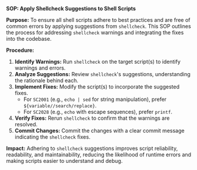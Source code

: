 **SOP: Apply Shellcheck Suggestions to Shell Scripts**

**Purpose:**
To ensure all shell scripts adhere to best practices and are free of common errors by applying suggestions from `shellcheck`. This SOP outlines the process for addressing `shellcheck` warnings and integrating the fixes into the codebase.

**Procedure:**

1.  **Identify Warnings:** Run `shellcheck` on the target script(s) to identify warnings and errors.
2.  **Analyze Suggestions:** Review `shellcheck`'s suggestions, understanding the rationale behind each.
3.  **Implement Fixes:** Modify the script(s) to incorporate the suggested fixes.
    *   For `SC2001` (e.g., `echo | sed` for string manipulation), prefer `${variable//search/replace}`.
    *   For `SC2028` (e.g., `echo` with escape sequences), prefer `printf`.
4.  **Verify Fixes:** Rerun `shellcheck` to confirm that the warnings are resolved.
5.  **Commit Changes:** Commit the changes with a clear commit message indicating the `shellcheck` fixes.

**Impact:**
Adhering to `shellcheck` suggestions improves script reliability, readability, and maintainability, reducing the likelihood of runtime errors and making scripts easier to understand and debug.